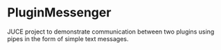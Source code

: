 # PluginMessenger
JUCE project to demonstrate communication between two plugins using pipes in the form of simple text messages.
